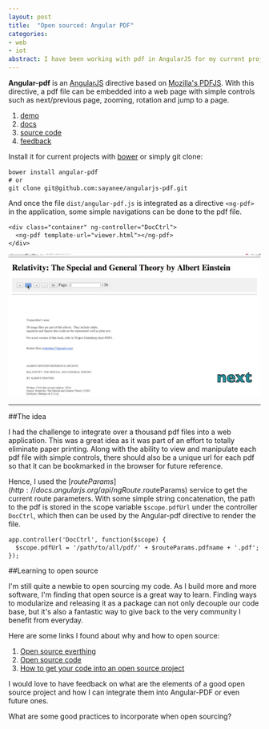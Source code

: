 ```yaml
---
layout: post
title:  "Open sourced: Angular PDF"
categories:
- web
- iot
abstract: I have been working with pdf in AngularJS for my current project. I decided to open source it as a directive under bower package manager. With this, a pdf file can be embedded directly into a web page with simple navigation functions.
---
```


**Angular-pdf** is an [AngularJS](http://angularjs.org/) directive based on [Mozilla's PDFJS](http://mozilla.github.io/pdf.js/). With this directive, a pdf file can be embedded into a web page with simple controls such as next/previous page, zooming, rotation and jump to a page.

<ol class="os">
  <li><a href="http://sayan.ee/angularjs-pdf/">demo</a></li>
  <li><a href="https://github.com/sayanee/angularjs-pdf/blob/master/readme.md">docs</a></li>
  <li><a href="https://github.com/sayanee/angularjs-pdf">source code</a></li>
  <li><a href="https://github.com/sayanee/angularjs-pdf/issues/new">feedback</a></li>
</ol>

Install it for current projects with [bower](http://bower.io/) or simply git clone:

<pre><code class="language-bash">bower install angular-pdf
# or
git clone git@github.com:sayanee/angularjs-pdf.git
</code></pre>

And once the file `dist/angular-pdf.js` is integrated as a directive `<ng-pdf>` in the application, some simple navigations can be done to the pdf file.

<pre><code class="language-markup">&lt;div class="container" ng-controller="DocCtrl">
  &lt;ng-pdf template-url="viewer.html">&lt;/ng-pdf>
&lt;/div>
</code></pre>

![Angular-PDF preview](/img/ng-pdf.gif)

___

##The idea

I had the challenge to integrate over a thousand pdf files into a web application. This was a great idea as it was part of an effort to totally eliminate paper printing. Along with the ability to view and manipulate each pdf file with simple controls, there should also be a unique url for each pdf so that it can be bookmarked in the browser for future reference.

Hence, I used the [$routeParams](http://docs.angularjs.org/api/ngRoute.$routeParams) service to get the current route parameters. With some simple string concatenation, the path to the pdf is stored in the scope variable `$scope.pdfUrl` under the controller `DocCtrl`, which then can be used by the Angular-pdf directive to render the file.

<pre><code class="language-javascript">app.controller('DocCtrl', function($scope) {
  $scope.pdfUrl = '/path/to/all/pdf/' + $routeParams.pdfname + '.pdf';
});
</code></pre>

##Learning to open source

I'm still quite a newbie to open sourcing my code. As I build more and more software, I'm finding that open source is a great way to learn. Finding ways to modularize and releasing it as a package can not only decouple our code base, but it's also a fantastic way to give back to the very community I benefit from everyday.

Here are some links I found about why and how to open source:

1. [Open source everthing](http://tom.preston-werner.com/2011/11/22/open-source-everything.html)
1. [Open source code](http://mattgemmell.com/open-source-code/)
1. [How to get your code into an open source project](http://people.redhat.com/~rjones/how-to-supply-code-to-open-source-projects/)

I would love to have feedback on what are the elements of a good open source project and how I can integrate them into Angular-PDF or even future ones.

<p class="discussion">What are some good practices to incorporate when open sourcing?</p>

